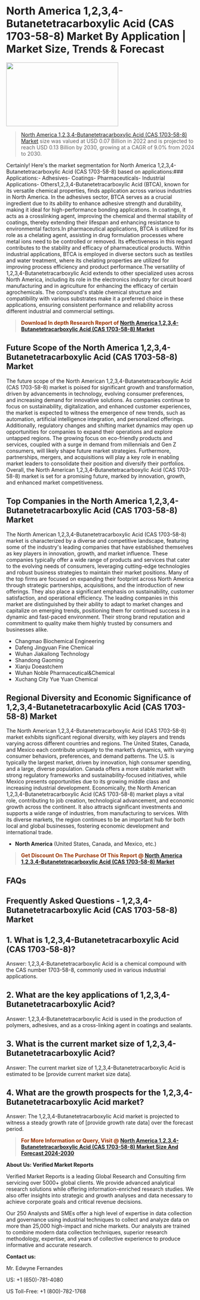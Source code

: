 <p><h1>North America 1,2,3,4-Butanetetracarboxylic Acid (CAS 1703-58-8) Market By Application | Market Size, Trends & Forecast</h1><p><img class="aligncenter size-medium wp-image-105565" src="https://ffe5etoiles.com/wp-content/uploads/2025/01/MST7-300x171.png" alt="" width="300" height="171" /></p><blockquote><p><a href="https://www.verifiedmarketreports.com/download-sample/?rid=633236&utm_source=Github-NA&utm_medium=362" target="_blank">North America 1,2,3,4-Butanetetracarboxylic Acid (CAS 1703-58-8) Market</a> size was valued at USD 0.07 Billion in 2022 and is projected to reach USD 0.13 Billion by 2030, growing at a CAGR of 9.0% from 2024 to 2030.</p></blockquote>Certainly! Here's the market segmentation for North America 1,2,3,4-Butanetetracarboxylic Acid (CAS 1703-58-8) based on applications:### Applications:- Adhesives- Coatings- Pharmaceuticals- Industrial Applications- Others1,2,3,4-Butanetetracarboxylic Acid (BTCA), known for its versatile chemical properties, finds application across various industries in North America. In the adhesives sector, BTCA serves as a crucial ingredient due to its ability to enhance adhesive strength and durability, making it ideal for high-performance bonding applications. In coatings, it acts as a crosslinking agent, improving the chemical and thermal stability of coatings, thereby extending their lifespan and enhancing resistance to environmental factors.In pharmaceutical applications, BTCA is utilized for its role as a chelating agent, assisting in drug formulation processes where metal ions need to be controlled or removed. Its effectiveness in this regard contributes to the stability and efficacy of pharmaceutical products. Within industrial applications, BTCA is employed in diverse sectors such as textiles and water treatment, where its chelating properties are utilized for improving process efficiency and product performance.The versatility of 1,2,3,4-Butanetetracarboxylic Acid extends to other specialized uses across North America, including its role in the electronics industry for circuit board manufacturing and in agriculture for enhancing the efficacy of certain agrochemicals. The compound's stable chemical structure and compatibility with various substrates make it a preferred choice in these applications, ensuring consistent performance and reliability across different industrial and commercial settings.</p><blockquote><p><span style="color: #993300;"><strong>Download In depth Research Report of <a href="https://www.verifiedmarketreports.com/download-sample/?rid=633236&utm_source=Github-NA&utm_medium=362">North America 1,2,3,4-Butanetetracarboxylic Acid (CAS 1703-58-8) Market</a></strong></span></p></blockquote><h2>Future Scope of the North America 1,2,3,4-Butanetetracarboxylic Acid (CAS 1703-58-8) Market</h2><p>The future scope of the North American 1,2,3,4-Butanetetracarboxylic Acid (CAS 1703-58-8) market is poised for significant growth and transformation, driven by advancements in technology, evolving consumer preferences, and increasing demand for innovative solutions. As companies continue to focus on sustainability, digitalization, and enhanced customer experiences, the market is expected to witness the emergence of new trends, such as automation, artificial intelligence integration, and personalized offerings. Additionally, regulatory changes and shifting market dynamics may open up opportunities for companies to expand their operations and explore untapped regions. The growing focus on eco-friendly products and services, coupled with a surge in demand from millennials and Gen Z consumers, will likely shape future market strategies. Furthermore, partnerships, mergers, and acquisitions will play a key role in enabling market leaders to consolidate their position and diversify their portfolios. Overall, the North American 1,2,3,4-Butanetetracarboxylic Acid (CAS 1703-58-8) market is set for a promising future, marked by innovation, growth, and enhanced market competitiveness.</p><h2>Top Companies in the North America 1,2,3,4-Butanetetracarboxylic Acid (CAS 1703-58-8) Market</h2><p>The North American 1,2,3,4-Butanetetracarboxylic Acid (CAS 1703-58-8) market is characterized by a diverse and competitive landscape, featuring some of the industry's leading companies that have established themselves as key players in innovation, growth, and market influence. These companies typically offer a wide range of products and services that cater to the evolving needs of consumers, leveraging cutting-edge technologies and robust business strategies to maintain their market positions. Many of the top firms are focused on expanding their footprint across North America through strategic partnerships, acquisitions, and the introduction of new offerings. They also place a significant emphasis on sustainability, customer satisfaction, and operational efficiency. The leading companies in this market are distinguished by their ability to adapt to market changes and capitalize on emerging trends, positioning them for continued success in a dynamic and fast-paced environment. Their strong brand reputation and commitment to quality make them highly trusted by consumers and businesses alike.</p><p><ul><li>Changmao Biochemical Engineering </li><li> Dafeng Jingyuan Fine Chemical </li><li> Wuhan Jiakailong Technology </li><li> Shandong Gaoming </li><li> Xianju Doeastchem </li><li> Wuhan Noble Pharmaceutical&Chemical </li><li> Xuchang City Yue Yuan Chemical</li></ul></p><h2>Regional Diversity and Economic Significance of 1,2,3,4-Butanetetracarboxylic Acid (CAS 1703-58-8) Market</h2><p>The North American 1,2,3,4-Butanetetracarboxylic Acid (CAS 1703-58-8) market exhibits significant regional diversity, with key players and trends varying across different countries and regions. The United States, Canada, and Mexico each contribute uniquely to the market’s dynamics, with varying consumer behaviors, preferences, and demand patterns. The U.S. is typically the largest market, driven by innovation, high consumer spending, and a large, diverse population. Canada offers a more stable market with strong regulatory frameworks and sustainability-focused initiatives, while Mexico presents opportunities due to its growing middle class and increasing industrial development. Economically, the North American 1,2,3,4-Butanetetracarboxylic Acid (CAS 1703-58-8) market plays a vital role, contributing to job creation, technological advancement, and economic growth across the continent. It also attracts significant investments and supports a wide range of industries, from manufacturing to services. With its diverse markets, the region continues to be an important hub for both local and global businesses, fostering economic development and international trade.</p><ul> <li><strong>North America</strong> (United States, Canada, and Mexico, etc.)</li></ul><blockquote><p><span style="color: #993300;"><strong>Get Discount On The Purchase Of This Report @ <a href="https://www.verifiedmarketreports.com/ask-for-discount/?rid=633236&utm_source=Github-NA&utm_medium=362">North America 1,2,3,4-Butanetetracarboxylic Acid (CAS 1703-58-8) Market</a></strong></span></p></blockquote><h2>FAQs</h2><p><h2>Frequently Asked Questions - 1,2,3,4-Butanetetracarboxylic Acid (CAS 1703-58-8) Market</h1><h2>1. What is 1,2,3,4-Butanetetracarboxylic Acid (CAS 1703-58-8)?</div><div></h2><p>Answer: 1,2,3,4-Butanetetracarboxylic Acid is a chemical compound with the CAS number 1703-58-8, commonly used in various industrial applications.</p><h2>2. What are the key applications of 1,2,3,4-Butanetetracarboxylic Acid?</div><div></h2><p>Answer: 1,2,3,4-Butanetetracarboxylic Acid is used in the production of polymers, adhesives, and as a cross-linking agent in coatings and sealants.</p><h2>3. What is the current market size of 1,2,3,4-Butanetetracarboxylic Acid?</div><div></h2><p>Answer: The current market size of 1,2,3,4-Butanetetracarboxylic Acid is estimated to be [provide current market size data].</p><h2>4. What are the growth prospects for the 1,2,3,4-Butanetetracarboxylic Acid market?</div><div></h2><p>Answer: The 1,2,3,4-Butanetetracarboxylic Acid market is projected to witness a steady growth rate of [provide growth rate data] over the forecast period.</p><!-- ... Repeat the above pattern for remaining FAQs ... --></body></html></p><blockquote><p><span style="color: #993300;"><strong>For More Information or Query, Visit @ <a href="https://www.verifiedmarketreports.com/product/1-2-3-4-butanetetracarboxylic-acid-cas-1703-58-8-market/">North America 1,2,3,4-Butanetetracarboxylic Acid (CAS 1703-58-8) Market Size And Forecast 2024-2030</a></strong></span></p></blockquote><p><strong>About Us: Verified Market Reports</strong></p><p>Verified Market Reports is a leading Global Research and Consulting firm servicing over 5000+ global clients. We provide advanced analytical research solutions while offering information-enriched research studies. We also offer insights into strategic and growth analyses and data necessary to achieve corporate goals and critical revenue decisions.</p><p>Our 250 Analysts and SMEs offer a high level of expertise in data collection and governance using industrial techniques to collect and analyze data on more than 25,000 high-impact and niche markets. Our analysts are trained to combine modern data collection techniques, superior research methodology, expertise, and years of collective experience to produce informative and accurate research.</p><p><strong>Contact us:</strong></p><p>Mr. Edwyne Fernandes</p><p>US: +1 (650)-781-4080</p><p>US Toll-Free: +1 (800)-782-1768</p>
